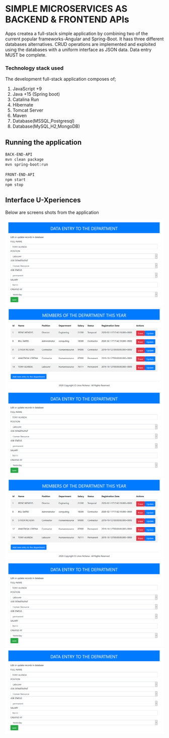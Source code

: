 # SIMPLE MICROSERVICES AS BACKEND & FRONTEND APIs

Apps createa a full-stack simple application by combining two of the current popular frameworks-Angular and Spring-Boot. It hass three different databases alternatives. CRUD operations are implemented and exploited using the databases with a uniform interface as JSON data. Data entry MUST be complete.

### Technology stack used

The development full-stack application composes of;

1. JavaScript +9
2. Java +15 (Spring boot)
3. Catalina Run
4. Hibernate
5. Tomcat Server
6. Maven
7. Database(MSSQL,Postgresql)
8. Database(MySQL,H2,MongoDB)

## Running the application

```
BACK-END-API
mvn clean package
mvn spring-boot:run

FRONT-END-API
npm start
npm stop

```

## Interface U-Xperiences
 Below are screens shots from the application

![ Muntu #1 ](https://github.com/LINOSNCHENA/JAVA-Microservice-APIs-in-SpringBoot-and-Angular-FS2/blob/master/uxViews/page1.png)
![ Muntu #2 ](https://github.com/LINOSNCHENA/JAVA-Microservice-APIs-in-SpringBoot-and-Angular-FS2/blob/master/uxViews/page2.png)
![ Muntu #3 ](https://github.com/LINOSNCHENA/JAVA-Microservice-APIs-in-SpringBoot-and-Angular-FS2/blob/master/uxViews/page1.png)
![ Muntu #4 ](https://github.com/LINOSNCHENA/JAVA-Microservice-APIs-in-SpringBoot-and-Angular-FS2/blob/master/uxViews/page2.png)
![ Muntu #5 ](https://github.com/LINOSNCHENA/JAVA-Microservice-APIs-in-SpringBoot-and-Angular-FS2/blob/master/uxViews/page1.png)
![ Muntu #6 ](https://github.com/LINOSNCHENA/JAVA-Microservice-APIs-in-SpringBoot-and-Angular-FS2/blob/master/uxViews/page1.png)

